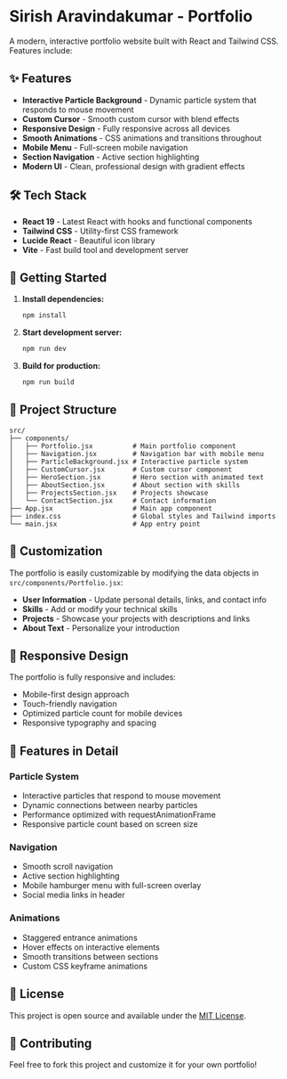 # Sirish Aravindakumar - Portfolio

A modern, interactive portfolio website built with React and Tailwind CSS. Features include:

## ✨ Features

- **Interactive Particle Background** - Dynamic particle system that responds to mouse movement
- **Custom Cursor** - Smooth custom cursor with blend effects
- **Responsive Design** - Fully responsive across all devices
- **Smooth Animations** - CSS animations and transitions throughout
- **Mobile Menu** - Full-screen mobile navigation
- **Section Navigation** - Active section highlighting
- **Modern UI** - Clean, professional design with gradient effects

## 🛠️ Tech Stack

- **React 19** - Latest React with hooks and functional components
- **Tailwind CSS** - Utility-first CSS framework
- **Lucide React** - Beautiful icon library
- **Vite** - Fast build tool and development server

## 🚀 Getting Started

1. **Install dependencies:**
   ```bash
   npm install
   ```

2. **Start development server:**
   ```bash
   npm run dev
   ```

3. **Build for production:**
   ```bash
   npm run build
   ```

## 📁 Project Structure

```
src/
├── components/
│   ├── Portfolio.jsx          # Main portfolio component
│   ├── Navigation.jsx         # Navigation bar with mobile menu
│   ├── ParticleBackground.jsx # Interactive particle system
│   ├── CustomCursor.jsx       # Custom cursor component
│   ├── HeroSection.jsx        # Hero section with animated text
│   ├── AboutSection.jsx       # About section with skills
│   ├── ProjectsSection.jsx    # Projects showcase
│   └── ContactSection.jsx     # Contact information
├── App.jsx                    # Main app component
├── index.css                  # Global styles and Tailwind imports
└── main.jsx                   # App entry point
```

## 🎨 Customization

The portfolio is easily customizable by modifying the data objects in `src/components/Portfolio.jsx`:

- **User Information** - Update personal details, links, and contact info
- **Skills** - Add or modify your technical skills
- **Projects** - Showcase your projects with descriptions and links
- **About Text** - Personalize your introduction

## 📱 Responsive Design

The portfolio is fully responsive and includes:
- Mobile-first design approach
- Touch-friendly navigation
- Optimized particle count for mobile devices
- Responsive typography and spacing

## 🌟 Features in Detail

### Particle System
- Interactive particles that respond to mouse movement
- Dynamic connections between nearby particles
- Performance optimized with requestAnimationFrame
- Responsive particle count based on screen size

### Navigation
- Smooth scroll navigation
- Active section highlighting
- Mobile hamburger menu with full-screen overlay
- Social media links in header

### Animations
- Staggered entrance animations
- Hover effects on interactive elements
- Smooth transitions between sections
- Custom CSS keyframe animations

## 📄 License

This project is open source and available under the [MIT License](LICENSE).

## 🤝 Contributing

Feel free to fork this project and customize it for your own portfolio!
